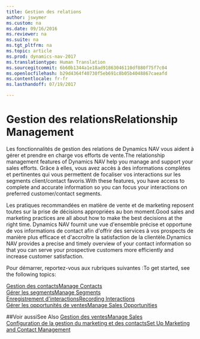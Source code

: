 ```yaml
---
title: Gestion des relations
author: jswymer
ms.custom: na
ms.date: 09/16/2016
ms.reviewer: na
ms.suite: na
ms.tgt_pltfrm: na
ms.topic: article
ms.prod: dynamics-nav-2017
ms.translationtype: Human Translation
ms.sourcegitcommit: 6b60b1344a1e18ad91863046110df880f75f7c04
ms.openlocfilehash: b29d4364f40730f5eb691c8b05b4048867caeafd
ms.contentlocale: fr-fr
ms.lasthandoff: 07/19/2017

---
```

# <a name="relationship-management"></a><span data-ttu-id="8302d-102">Gestion des relations</span><span class="sxs-lookup"><span data-stu-id="8302d-102">Relationship Management</span></span>
<span data-ttu-id="8302d-103">Les fonctionnalités de gestion des relations de Dynamics NAV vous aident à gérer et prendre en charge vos efforts de vente.</span><span class="sxs-lookup"><span data-stu-id="8302d-103">The relationship management features of Dynamics NAV help you manage and support your sales efforts.</span></span> <span data-ttu-id="8302d-104">Grâce à elles, vous avez accès à des informations complètes et pertinentes qui vous permettent de focaliser vos interactions sur les segments client/contact favoris.</span><span class="sxs-lookup"><span data-stu-id="8302d-104">With these features, you have access to complete and accurate information so you can focus your interactions on preferred customer/contact segments.</span></span>

<span data-ttu-id="8302d-105">Les pratiques recommandées en matière de vente et de marketing reposent toutes sur la prise de décisions appropriées au bon moment.</span><span class="sxs-lookup"><span data-stu-id="8302d-105">Good sales and marketing practices are all about how to make the best decisions at the right time.</span></span> <span data-ttu-id="8302d-106">Dynamics NAV fournit une vue d'ensemble précise et opportune de vos informations de contact afin d'offrir des services à vos prospects de manière plus efficace et d'accroître la satisfaction de la clientèle.</span><span class="sxs-lookup"><span data-stu-id="8302d-106">Dynamics NAV provides a precise and timely overview of your contact information so that you can serve your prospective customers more efficiently and increase customer satisfaction.</span></span>

<span data-ttu-id="8302d-107">Pour démarrer, reportez-vous aux rubriques suivantes :</span><span class="sxs-lookup"><span data-stu-id="8302d-107">To get started, see the following topics:</span></span>

[<span data-ttu-id="8302d-108">Gestion des contacts</span><span class="sxs-lookup"><span data-stu-id="8302d-108">Manage Contacts</span></span>](marketing-contacts.md)  
[<span data-ttu-id="8302d-109">Gérer les segments</span><span class="sxs-lookup"><span data-stu-id="8302d-109">Manage Segments</span></span>](marketing-segments.md)  
[<span data-ttu-id="8302d-110">Enregistrement d'interactions</span><span class="sxs-lookup"><span data-stu-id="8302d-110">Recording Interactions</span></span>](marketing-interactions.md)  
[<span data-ttu-id="8302d-111">Gérer les opportunités de ventes</span><span class="sxs-lookup"><span data-stu-id="8302d-111">Manage Sales Opportunities</span></span>](marketing-manage-sales-opportunities.md)

##<a name="see-also"></a><span data-ttu-id="8302d-112">Voir aussi</span><span class="sxs-lookup"><span data-stu-id="8302d-112">See Also</span></span>
[<span data-ttu-id="8302d-113">Gestion des ventes</span><span class="sxs-lookup"><span data-stu-id="8302d-113">Manage Sales</span></span>](sales-manage-sales.md)  
[<span data-ttu-id="8302d-114">Configuration de la gestion du marketing et des contacts</span><span class="sxs-lookup"><span data-stu-id="8302d-114">Set Up Marketing and Contact Management</span></span>](marketing-setup-marketing.md)

